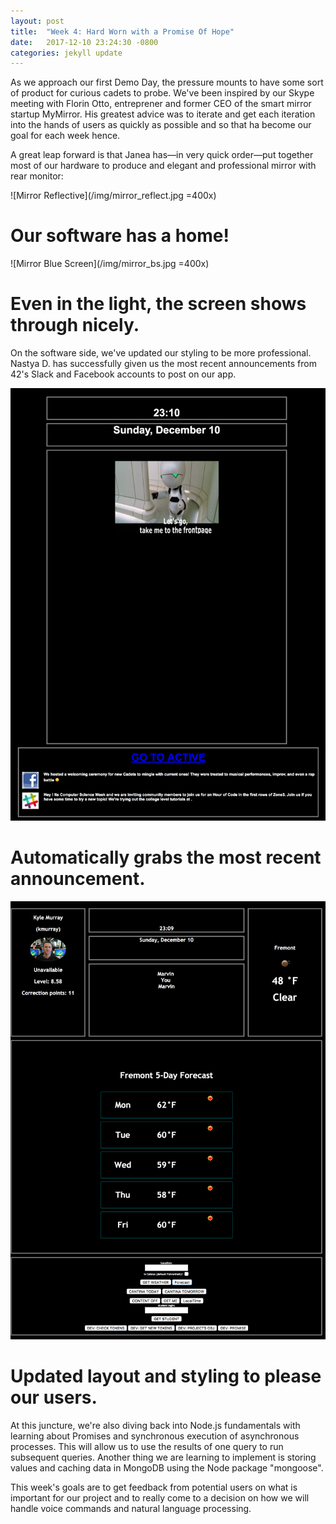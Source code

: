 ```yaml
---
layout: post
title:  "Week 4: Hard Worn with a Promise Of Hope"
date:   2017-12-10 23:24:30 -0800
categories: jekyll update
---
```


As we approach our first Demo Day, the pressure mounts to have some sort of product for curious cadets to probe. We've been inspired by our Skype meeting with Florin Otto, entreprener and former CEO of the smart mirror startup MyMirror. His greatest advice was to iterate and get each iteration into the hands of users as quickly as possible and so that ha become our goal for each week hence.

A great leap forward is that Janea has—in very quick order—put together most of our hardware to produce and elegant and professional mirror with rear monitor:

![Mirror Reflective](/img/mirror_reflect.jpg =400x)
# Our software has a home!

![Mirror Blue Screen](/img/mirror_bs.jpg =400x)
# Even in the light, the screen shows through nicely.

On the software side, we've updated our styling to be more professional. Nastya D. has successfully given us the most recent announcements from 42's Slack and Facebook accounts to post on our app.

![Announcements](/img/announcements.png)
# Automatically grabs the most recent announcement.

![New Forecast](/img/forecast0.png)
# Updated layout and styling to please our users.

At this juncture, we're also diving back into Node.js fundamentals with learning about Promises and synchronous execution of asynchronous processes. This will allow us to use the results of one query to run subsequent queries. Another thing we are learning to implement is storing values and caching data in MongoDB using the Node package "mongoose".

This week's goals are to get feedback from potential users on what is important for our project and to really come to a decision on how we will handle voice commands and natural language processing.
